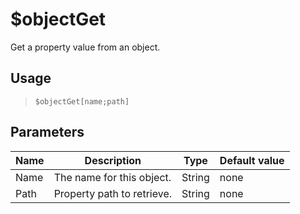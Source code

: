 # $objectGet
Get a property value from an object.
## Usage
> `$objectGet[name;path]`
## Parameters
| Name |        Description         |  Type  | Default value |
|------|----------------------------|--------|---------------|
| Name | The name for this object.  | String | none          |
| Path | Property path to retrieve. | String | none          |
